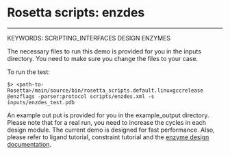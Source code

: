 # Rosetta scripts: enzdes 
---------------------------------

KEYWORDS: SCRIPTING_INTERFACES DESIGN ENZYMES


The necessary files to run this demo is provided for you in the inputs directory. You need to make sure you change the files to your case.

To run the test:

```
$> <path-to-Rosetta>/main/source/bin/rosetta_scripts.default.linuxgccrelease @enzflags -parser:protocol scripts/enzdes.xml -s inputs/enzdes_test.pdb
```

An example out put is provided for you in the example_output directory.
 Please note that for a real run, you need to increase the cycles in each design module. The current demo is designed for fast performance.
Also, please refer to ligand tutorial, constraint tutorial and the [enzyme design documentation](https://www.rosettacommons.org/docs/latest/application_documentation/design/enzyme-design).
